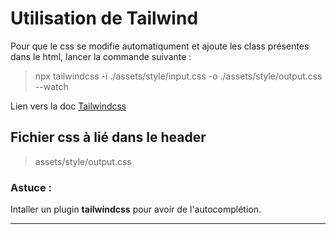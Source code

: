 # Utilisation de Tailwind

Pour que le css se modifie automatiqument et ajoute les class présentes dans le html, lancer la commande suivante :

> npx tailwindcss -i ./assets/style/input.css -o ./assets/style/output.css --watch

Lien vers la doc [Tailwindcss](https://tailwindcss.com/docs/)

## Fichier css à lié dans le header 
> assets/style/output.css

### Astuce :

Intaller un plugin **tailwindcss** pour avoir de l'autocomplétion.
___
